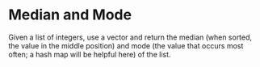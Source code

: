 # Median and Mode

Given a list of integers, use a vector and return the median (when sorted, the value in the middle position) and mode (the value that occurs most often; a hash map will be helpful here) of the list.
